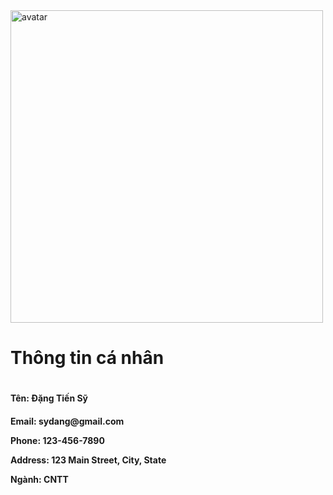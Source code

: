 <!-- logo -->
<img src="https://scontent-hkg1-2.xx.fbcdn.net/v/t1.6435-9/50554397_351611272344284_5892272226157199360_n.jpg?_nc_cat=103&ccb=1-7&_nc_sid=5f2048&_nc_ohc=ydwBgp2gQvoAX8YnVFd&_nc_ht=scontent-hkg1-2.xx&oh=00_AfBzq8YUqQaqEip08ySdRQJ4JX4JBIdKj-8jERn4j9ZT8w&oe=662362CE)https://scontent-hkg1-2.xx.fbcdn.net/v/t1.6435-9/50554397_351611272344284_5892272226157199360_n.jpg?_nc_cat=103&ccb=1-7&_nc_sid=5f2048&_nc_ohc=ydwBgp2gQvoAX8YnVFd&_nc_ht=scontent-hkg1-2.xx&oh=00_AfBzq8YUqQaqEip08ySdRQJ4JX4JBIdKj-8jERn4j9ZT8w&oe=662362CE" width="500px" alt="avatar">

<h1>Thông tin cá nhân<h1>
<h4><p>Tên: Đặng Tiến Sỹ<p><h4>
<p>Email: sydang@gmail.com</p>
<p>Phone: 123-456-7890</p>
<p>Address: 123 Main Street, City, State</p>
<p>Ngành: CNTT<p>
